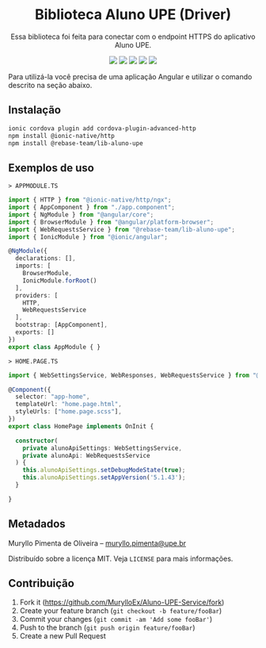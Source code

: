<h1 align="center">Biblioteca Aluno UPE (Driver)</h1>
<p align="center">Essa biblioteca foi feita para conectar com o endpoint HTTPS do aplicativo Aluno UPE.</p>

<p align="center">
    <img src="https://badgen.net/npm/v/@rebase-team/lib-aluno-upe"/> 
    <img src="https://badgen.net/npm/dt/@rebase-team/lib-aluno-upe"/>
    <img src="https://badgen.net/npm/license/@rebase-team/lib-aluno-upe"/>
    <img src="https://badgen.net/npm/types/@rebase-team/lib-aluno-upe"/>
    <img src="https://badgen.net/badge/author/MurylloEx/red?icon=label"/>
</p>

Para utilizá-la você precisa de uma aplicação Angular e utilizar o comando descrito na seção abaixo.

## Instalação

```sh
ionic cordova plugin add cordova-plugin-advanced-http
npm install @ionic-native/http
npm install @rebase-team/lib-aluno-upe
```

## Exemplos de uso

``> APPMODULE.TS``
```typescript
import { HTTP } from "@ionic-native/http/ngx";
import { AppComponent } from "./app.component";
import { NgModule } from "@angular/core";
import { BrowserModule } from "@angular/platform-browser";
import { WebRequestsService } from "@rebase-team/lib-aluno-upe";
import { IonicModule } from "@ionic/angular";

@NgModule({
  declarations: [],
  imports: [
    BrowserModule,
    IonicModule.forRoot()
  ],
  providers: [
    HTTP,
    WebRequestsService
  ],
  bootstrap: [AppComponent],
  exports: []
})
export class AppModule { }

```

``> HOME.PAGE.TS``
```typescript
import { WebSettingsService, WebResponses, WebRequestsService } from "@rebase-team/lib-aluno-upe";

@Component({
  selector: "app-home",
  templateUrl: "home.page.html",
  styleUrls: ["home.page.scss"],
})
export class HomePage implements OnInit {

  constructor(
    private alunoApiSettings: WebSettingsService,
    private alunoApi: WebRequestsService
  ) {
    this.alunoApiSettings.setDebugModeState(true);
    this.alunoApiSettings.setAppVersion('5.1.43');
  }

}
```

## Metadados

Muryllo Pimenta de Oliveira – muryllo.pimenta@upe.br

Distribuído sobre a licença MIT. Veja ``LICENSE`` para mais informações.

## Contribuição

1. Fork it (<https://github.com/MurylloEx/Aluno-UPE-Service/fork>)
2. Create your feature branch (`git checkout -b feature/fooBar`)
3. Commit your changes (`git commit -am 'Add some fooBar'`)
4. Push to the branch (`git push origin feature/fooBar`)
5. Create a new Pull Request

